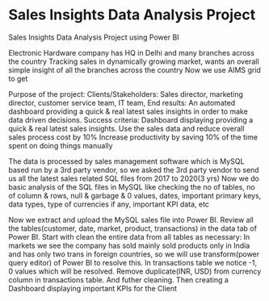 # Sales Insights Data Analysis Project
Sales Insights Data Analysis Project using Power BI

Electronic Hardware company has HQ in Delhi and many branches across the country
Tracking sales in dynamically growing market, wants an overall simple insight of all the branches across the country
Now we use AIMS grid to get 

Purpose of the project:
Clients/Stakeholders: Sales director, marketing director, customer service team, IT team, 
End results: An automated dashboard providing a quick & real latest sales insights in order to make data driven decisions. 
Success criteria: Dashboard displaying providing a quick & real latest sales insights. Use the sales data and reduce overall sales process cost by 10%
Increase productivity by saving 10% of the time spent on doing things manually

The data is processed by sales management software which is MySQL based run by a 3rd party vendor, so we asked the 3rd party vendor to send us all the latest sales related SQL files from 2017 to 2020(3 yrs)
Now we do basic analysis of the SQL files in MySQL like checking the no of tables, no of column & rows, null & garbage & 0 values, dates, important primary keys, data types, type of currencies if any, important KPI data, etc 

Now we extract and upload the MySQL sales file into Power BI. 
Review all the tables(customer, date, market, product, transactions) in the data tab of Power BI. 
Start with clean the entire data from all tables as necessary:
In markets we see the company has sold mainly sold products only in India and has only two trans in foreign countries, so we will use transform(power query editor) of Power BI to resolve this. In transactions table we notice -1, 0 values which will be resolved. Remove duplicate(INR, USD) from currency column in transactions table. And futher cleaning.
Then creating a Dashboard displaying important KPIs for the Client
